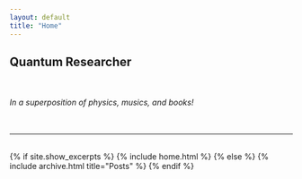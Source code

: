 ```yaml
---
layout: default
title: "Home"
---
```

<body STYLE="margin: 30px 20px 10px 20px">
  <h2>Quantum Researcher</h2>
  <br><br>
  <em>In a superposition of physics, musics, and books!</em>
</body>
<br>
<br>
<br>
<hr>
<br>
{% if site.show_excerpts %}
  {% include home.html %}
{% else %}
  {% include archive.html title="Posts" %}
{% endif %}
